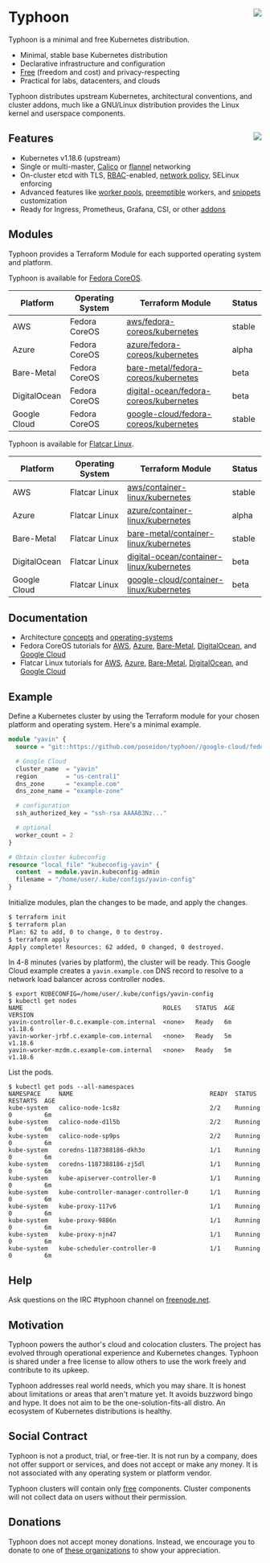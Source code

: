 # Typhoon <img align="right" src="https://storage.googleapis.com/poseidon/typhoon-logo.png">

Typhoon is a minimal and free Kubernetes distribution.

* Minimal, stable base Kubernetes distribution
* Declarative infrastructure and configuration
* [Free](#social-contract) (freedom and cost) and privacy-respecting
* Practical for labs, datacenters, and clouds

Typhoon distributes upstream Kubernetes, architectural conventions, and cluster addons, much like a GNU/Linux distribution provides the Linux kernel and userspace components.

## Features <a href="https://www.cncf.io/certification/software-conformance/"><img align="right" src="https://storage.googleapis.com/poseidon/certified-kubernetes.png"></a>

* Kubernetes v1.18.6 (upstream)
* Single or multi-master, [Calico](https://www.projectcalico.org/) or [flannel](https://github.com/coreos/flannel) networking
* On-cluster etcd with TLS, [RBAC](https://kubernetes.io/docs/admin/authorization/rbac/)-enabled, [network policy](https://kubernetes.io/docs/concepts/services-networking/network-policies/), SELinux enforcing
* Advanced features like [worker pools](advanced/worker-pools/), [preemptible](fedora-coreos/google-cloud/#preemption) workers, and [snippets](advanced/customization/#container-linux) customization
* Ready for Ingress, Prometheus, Grafana, CSI, or other [addons](addons/overview/)

## Modules

Typhoon provides a Terraform Module for each supported operating system and platform.

Typhoon is available for [Fedora CoreOS](https://getfedora.org/coreos/).

| Platform      | Operating System | Terraform Module | Status |
|---------------|------------------|------------------|--------|
| AWS           | Fedora CoreOS | [aws/fedora-coreos/kubernetes](fedora-coreos/aws.md) | stable |
| Azure         | Fedora CoreOS | [azure/fedora-coreos/kubernetes](fedora-coreos/azure.md) | alpha |
| Bare-Metal    | Fedora CoreOS | [bare-metal/fedora-coreos/kubernetes](fedora-coreos/bare-metal.md) | beta |
| DigitalOcean  | Fedora CoreOS | [digital-ocean/fedora-coreos/kubernetes](fedora-coreos/digitalocean.md) | beta |
| Google Cloud  | Fedora CoreOS | [google-cloud/fedora-coreos/kubernetes](google-cloud/fedora-coreos/kubernetes) | stable |

Typhoon is available for [Flatcar Linux](https://www.flatcar-linux.org/releases/).

| Platform      | Operating System | Terraform Module | Status |
|---------------|------------------|------------------|--------|
| AWS           | Flatcar Linux    | [aws/container-linux/kubernetes](flatcar-linux/aws.md) | stable |
| Azure         | Flatcar Linux    | [azure/container-linux/kubernetes](flatcar-linux/azure.md) | alpha |
| Bare-Metal    | Flatcar Linux    | [bare-metal/container-linux/kubernetes](flatcar-linux/bare-metal.md) | stable |
| DigitalOcean | Flatcar Linux  | [digital-ocean/container-linux/kubernetes](flatcar-linux/digitalocean.md) | beta |
| Google Cloud  | Flatcar Linux  | [google-cloud/container-linux/kubernetes](flatcar-linux/google-cloud.md) | beta |

## Documentation

* Architecture [concepts](architecture/concepts.md) and [operating-systems](architecture/operating-systems.md)
* Fedora CoreOS tutorials for [AWS](fedora-coreos/aws.md), [Azure](fedora-coreos/azure.md), [Bare-Metal](fedora-coreos/bare-metal.md), [DigitalOcean](fedora-coreos/digitalocean.md), and [Google Cloud](fedora-coreos/google-cloud.md)
* Flatcar Linux tutorials for [AWS](flatcar-linux/aws.md), [Azure](flatcar-linux/azure.md), [Bare-Metal](flatcar-linux/bare-metal.md), [DigitalOcean](flatcar-linux/digitalocean.md), and [Google Cloud](flatcar-linux/google-cloud.md)

## Example

Define a Kubernetes cluster by using the Terraform module for your chosen platform and operating system. Here's a minimal example.

```tf
module "yavin" {
  source = "git::https://github.com/poseidon/typhoon//google-cloud/fedora-coreos/kubernetes?ref=v1.18.6"

  # Google Cloud
  cluster_name  = "yavin"
  region        = "us-central1"
  dns_zone      = "example.com"
  dns_zone_name = "example-zone"

  # configuration
  ssh_authorized_key = "ssh-rsa AAAAB3Nz..."

  # optional
  worker_count = 2
}

# Obtain cluster kubeconfig
resource "local_file" "kubeconfig-yavin" {
  content  = module.yavin.kubeconfig-admin
  filename = "/home/user/.kube/configs/yavin-config"
}
```

Initialize modules, plan the changes to be made, and apply the changes.

```sh
$ terraform init
$ terraform plan
Plan: 62 to add, 0 to change, 0 to destroy.
$ terraform apply
Apply complete! Resources: 62 added, 0 changed, 0 destroyed.
```

In 4-8 minutes (varies by platform), the cluster will be ready. This Google Cloud example creates a `yavin.example.com` DNS record to resolve to a network load balancer across controller nodes.

```
$ export KUBECONFIG=/home/user/.kube/configs/yavin-config
$ kubectl get nodes
NAME                                       ROLES    STATUS  AGE  VERSION
yavin-controller-0.c.example-com.internal  <none>   Ready   6m   v1.18.6
yavin-worker-jrbf.c.example-com.internal   <none>   Ready   5m   v1.18.6
yavin-worker-mzdm.c.example-com.internal   <none>   Ready   5m   v1.18.6
```

List the pods.

```
$ kubectl get pods --all-namespaces
NAMESPACE     NAME                                      READY  STATUS    RESTARTS  AGE
kube-system   calico-node-1cs8z                         2/2    Running   0         6m
kube-system   calico-node-d1l5b                         2/2    Running   0         6m
kube-system   calico-node-sp9ps                         2/2    Running   0         6m
kube-system   coredns-1187388186-dkh3o                  1/1    Running   0         6m
kube-system   coredns-1187388186-zj5dl                  1/1    Running   0         6m
kube-system   kube-apiserver-controller-0               1/1    Running   0         6m
kube-system   kube-controller-manager-controller-0      1/1    Running   0         6m
kube-system   kube-proxy-117v6                          1/1    Running   0         6m
kube-system   kube-proxy-9886n                          1/1    Running   0         6m
kube-system   kube-proxy-njn47                          1/1    Running   0         6m
kube-system   kube-scheduler-controller-0               1/1    Running   0         6m
```

## Help

Ask questions on the IRC #typhoon channel on [freenode.net](http://freenode.net/).

## Motivation

Typhoon powers the author's cloud and colocation clusters. The project has evolved through operational experience and Kubernetes changes. Typhoon is shared under a free license to allow others to use the work freely and contribute to its upkeep.

Typhoon addresses real world needs, which you may share. It is honest about limitations or areas that aren't mature yet. It avoids buzzword bingo and hype. It does not aim to be the one-solution-fits-all distro. An ecosystem of Kubernetes distributions is healthy.

## Social Contract

Typhoon is not a product, trial, or free-tier. It is not run by a company, does not offer support or services, and does not accept or make any money. It is not associated with any operating system or platform vendor.

Typhoon clusters will contain only [free](https://www.debian.org/intro/free) components. Cluster components will not collect data on users without their permission.

## Donations

Typhoon does not accept money donations. Instead, we encourage you to donate to one of [these organizations](https://github.com/poseidon/typhoon/wiki/Donations) to show your appreciation.

